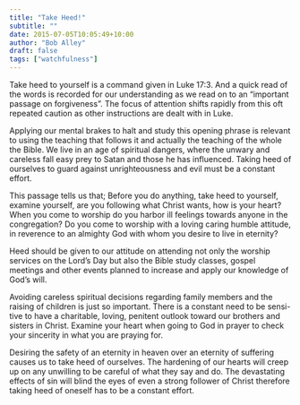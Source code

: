 ```yaml
---
title: "Take Heed!"
subtitle: ""
date: 2015-07-05T10:05:49+10:00
author: "Bob Alley"
draft: false
tags: ["watchfulness"]
--- 
```


Take heed to yourself is a command given in Luke 17:3. And a quick read of the words is recorded for our understanding as we read on to an “important passage on forgiveness”. The focus of attention shifts rapidly from this oft repeated caution as other instructions are dealt with in Luke.

Applying our mental brakes to halt and study this opening phrase is relevant to using the teaching that follows it and actually the teaching of the whole the Bible. We live in an age of spiritual dangers, where the unwary and careless fall easy prey to Satan and those he has influenced. Taking heed of ourselves to guard against unrighteousness and evil must be a constant effort.

This passage tells us that; Before you do anything, take heed to yourself, examine yourself, are you following what Christ wants, how is your heart? When you come to worship do you harbor ill feelings towards anyone in the congregation? Do you come to worship with a loving caring humble attitude, in reverence to an almighty God with whom you desire to live in eternity?

Heed should be given to our attitude on attending not only the worship services on the Lord’s Day but also the Bible study classes, gospel meetings and other events planned to increase and apply our knowledge of God’s will.

Avoiding careless spiritual decisions regarding family members and the raising of children is just so important. There is a constant need to be sensi- tive to have a charitable, loving, penitent outlook toward our brothers and sisters in Christ. Examine your heart when going to God in prayer to check your sincerity in what you are praying for.

Desiring the safety of an eternity in heaven over an eternity of suffering causes us to take heed of ourselves. The hardening of our hearts will creep up on any unwilling to be careful of what they say and do. The devastating effects of sin will blind the eyes of even a strong follower of Christ therefore taking heed of oneself has to be a constant effort.